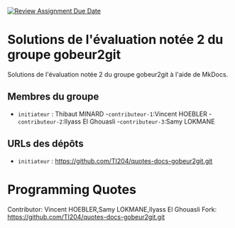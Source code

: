 [![Review Assignment Due Date](https://classroom.github.com/assets/deadline-readme-button-22041afd0340ce965d47ae6ef1cefeee28c7c493a6346c4f15d667ab976d596c.svg)](https://classroom.github.com/a/QPRNiqfX)

# Solutions de l'évaluation notée 2 du groupe gobeur2git

Solutions de l'évaluation notée 2 du groupe gobeur2git à l'aide de MkDocs.

## Membres du groupe

- `initiateur` : Thibaut MINARD
-`contributeur-1`:Vincent HOEBLER
-`contributeur-2`:Ilyass El Ghouasli
-`contributeur-3`:Samy LOKMANE

## URLs des dépôts

- `initiateur` : https://github.com/TI204/quotes-docs-gobeur2git.git


# Programming Quotes

Contributor: Vincent HOEBLER,Samy LOKMANE,Ilyass El Ghouasli
Fork: https://github.com/TI204/quotes-docs-gobeur2git.git



